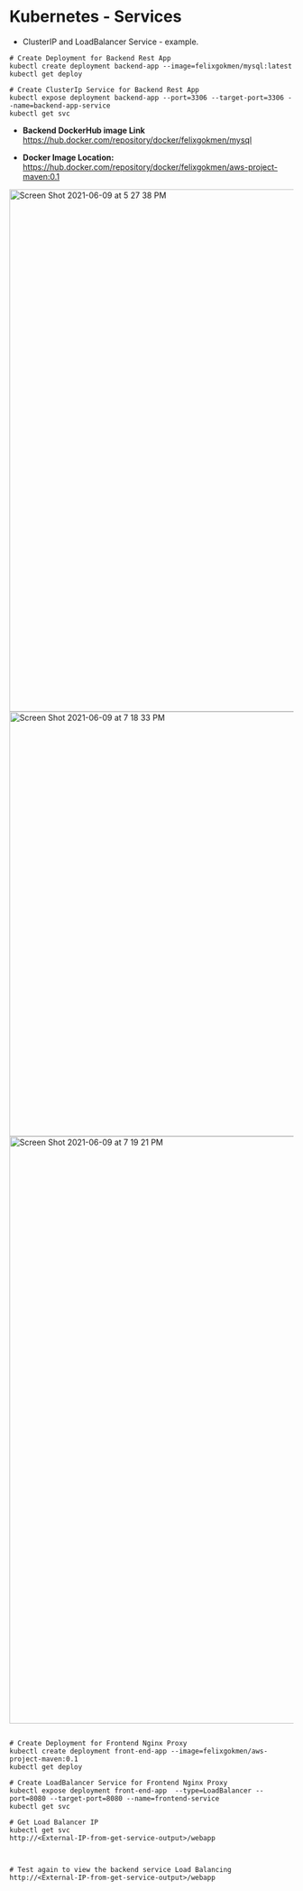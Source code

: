 # Kubernetes - Services


- ClusterIP and LoadBalancer Service -  example. 

```
# Create Deployment for Backend Rest App
kubectl create deployment backend-app --image=felixgokmen/mysql:latest 
kubectl get deploy

# Create ClusterIp Service for Backend Rest App
kubectl expose deployment backend-app --port=3306 --target-port=3306 --name=backend-app-service
kubectl get svc 
```


- **Backend DockerHub image Link** https://hub.docker.com/repository/docker/felixgokmen/mysql


- **Docker Image Location:** https://hub.docker.com/repository/docker/felixgokmen/aws-project-maven:0.1
<img width="925" alt="Screen Shot 2021-06-09 at 5 27 38 PM" src="https://user-images.githubusercontent.com/63836841/121431890-fed27b00-c947-11eb-87de-29e0daaa2f18.png">
<img width="752" alt="Screen Shot 2021-06-09 at 7 18 33 PM" src="https://user-images.githubusercontent.com/63836841/121441275-7d82e480-c957-11eb-83d3-1647d5a80b0a.png">
<img width="1040" alt="Screen Shot 2021-06-09 at 7 19 21 PM" src="https://user-images.githubusercontent.com/63836841/121441337-99868600-c957-11eb-8a66-b871a907e150.png">

```

# Create Deployment for Frontend Nginx Proxy
kubectl create deployment front-end-app --image=felixgokmen/aws-project-maven:0.1
kubectl get deploy

# Create LoadBalancer Service for Frontend Nginx Proxy
kubectl expose deployment front-end-app  --type=LoadBalancer --port=8080 --target-port=8080 --name=frontend-service
kubectl get svc

# Get Load Balancer IP
kubectl get svc
http://<External-IP-from-get-service-output>/webapp



# Test again to view the backend service Load Balancing
http://<External-IP-from-get-service-output>/webapp
```

